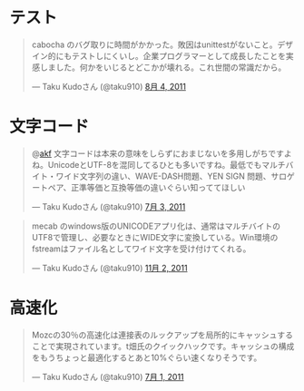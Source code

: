 
# テスト
<blockquote class="twitter-tweet" lang="ja"><p>cabocha のバグ取りに時間がかかった。敗因はunittestがないこと。デザイン的にもテストしにくいし。企業プログラマーとして成長したことを実感しました。何かをいじるとどこかが壊れる。これ世間の常識だから。</p>&mdash; Taku Kudoさん (@taku910) <a href="https://twitter.com/taku910/status/99101696768221185" data-datetime="2011-08-04T12:57:40+00:00">8月 4, 2011</a></blockquote>
<script src="//platform.twitter.com/widgets.js" charset="utf-8"></script>

# 文字コード
<blockquote class="twitter-tweet" data-in-reply-to="87370409179234304" lang="ja"><p>@<a href="https://twitter.com/akf">akf</a> 文字コードは本来の意味をしらずにおまじないを多用しがちですよね。UnicodeとUTF-8を混同してるひとも多いですね。最低でもマルチバイト・ワイド文字列の違い、WAVE-DASH問題、YEN SIGN 問題、サロゲートペア、正準等価と互換等価の違いぐらい知っててほしい</p>&mdash; Taku Kudoさん (@taku910) <a href="https://twitter.com/taku910/status/87460960683565056" data-datetime="2011-07-03T10:01:32+00:00">7月 3, 2011</a></blockquote>
<script src="//platform.twitter.com/widgets.js" charset="utf-8"></script>

<blockquote class="twitter-tweet" lang="ja"><p>mecab のwindows版のUNICODEアプリ化は、通常はマルチバイトのUTF8で管理し、必要なときにWIDE文字に変換している。Win環境のfstreamはファイル名としてワイド文字を受け付けてくれる。</p>&mdash; Taku Kudoさん (@taku910) <a href="https://twitter.com/taku910/status/131731433139081216" data-datetime="2011-11-02T13:56:35+00:00">11月 2, 2011</a></blockquote>
<script src="//platform.twitter.com/widgets.js" charset="utf-8"></script>


# 高速化

<blockquote class="twitter-tweet" lang="ja"><p>Mozcの30％の高速化は連接表のルックアップを局所的にキャッシュすることで実現されています。t畑氏のクイックハックです。キャッシュの構成をもうちょっと最適化するとあと10%ぐらい速くなりそうです。</p>&mdash; Taku Kudoさん (@taku910) <a href="https://twitter.com/taku910/status/86713464894132224" data-datetime="2011-07-01T08:31:15+00:00">7月 1, 2011</a></blockquote>
<script src="//platform.twitter.com/widgets.js" charset="utf-8"></script>


